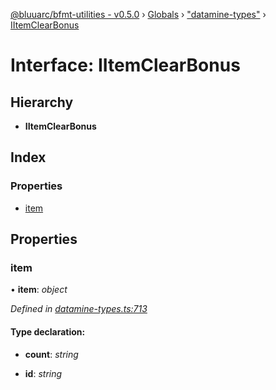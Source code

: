 [@bluuarc/bfmt-utilities - v0.5.0](../README.md) › [Globals](../globals.md) › ["datamine-types"](../modules/_datamine_types_.md) › [IItemClearBonus](_datamine_types_.iitemclearbonus.md)

# Interface: IItemClearBonus

## Hierarchy

* **IItemClearBonus**

## Index

### Properties

* [item](_datamine_types_.iitemclearbonus.md#item)

## Properties

###  item

• **item**: *object*

*Defined in [datamine-types.ts:713](https://github.com/BluuArc/bfmt-utilities/blob/master/src/datamine-types.ts#L713)*

#### Type declaration:

* **count**: *string*

* **id**: *string*
